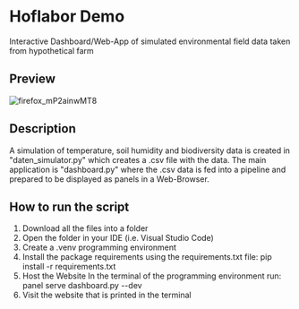 # Hoflabor Demo
Interactive Dashboard/Web-App of simulated environmental field data taken from hypothetical farm

## Preview
![firefox_mP2ainwMT8](https://github.com/user-attachments/assets/69e3af05-5cee-4c6f-b031-979f420e037b)

## Description
A simulation of temperature, soil humidity and biodiversity data is created in "daten_simulator.py" which creates a .csv file with the data.
The main application is "dashboard.py" where the .csv data is fed into a pipeline and prepared to be displayed as panels in a Web-Browser. 

## How to run the script
1. Download all the files into a folder
2. Open the folder in your IDE (i.e. Visual Studio Code)
3. Create a .venv programming environment
4. Install the package requirements using the requirements.txt file:
pip install -r requirements.txt  
5. Host the Website 
   In the terminal of the programming environment run: panel serve dashboard.py --dev
6. Visit the website that is printed in the terminal 
   
